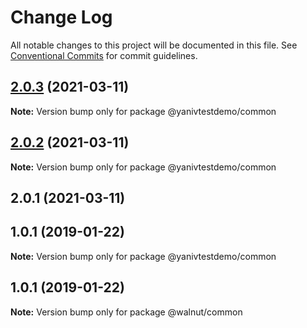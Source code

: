# Change Log

All notable changes to this project will be documented in this file.
See [Conventional Commits](https://conventionalcommits.org) for commit guidelines.

## [2.0.3](https://github.com/YanivD/yarn-workspaces-example/compare/@yanivtestdemo/common@2.0.2...@yanivtestdemo/common@2.0.3) (2021-03-11)

**Note:** Version bump only for package @yanivtestdemo/common





## [2.0.2](https://github.com/YanivD/yarn-workspaces-example/compare/@yanivtestdemo/common@2.0.1...@yanivtestdemo/common@2.0.2) (2021-03-11)

**Note:** Version bump only for package @yanivtestdemo/common





## 2.0.1 (2021-03-11)



## 1.0.1 (2019-01-22)

**Note:** Version bump only for package @yanivtestdemo/common





## 1.0.1 (2019-01-22)

**Note:** Version bump only for package @walnut/common
